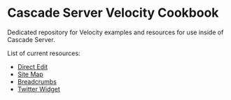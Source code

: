 Cascade Server Velocity Cookbook
================================

Dedicated repository for Velocity examples and resources for use inside of Cascade Server.

List of current resources:

* [Direct Edit](https://github.com/hannonhill/Velocity-Cookbook/tree/master/Direct-Edit)
* [Site Map](https://github.com/hannonhill/Velocity-Cookbook/tree/master/Site-Map)
* [Breadcrumbs](https://github.com/hannonhill/Velocity-Cookbook/tree/master/Breadcrumbs)
* [Twitter Widget](https://github.com/hannonhill/Velocity-Cookbook/tree/master/Twitter-Widget)


